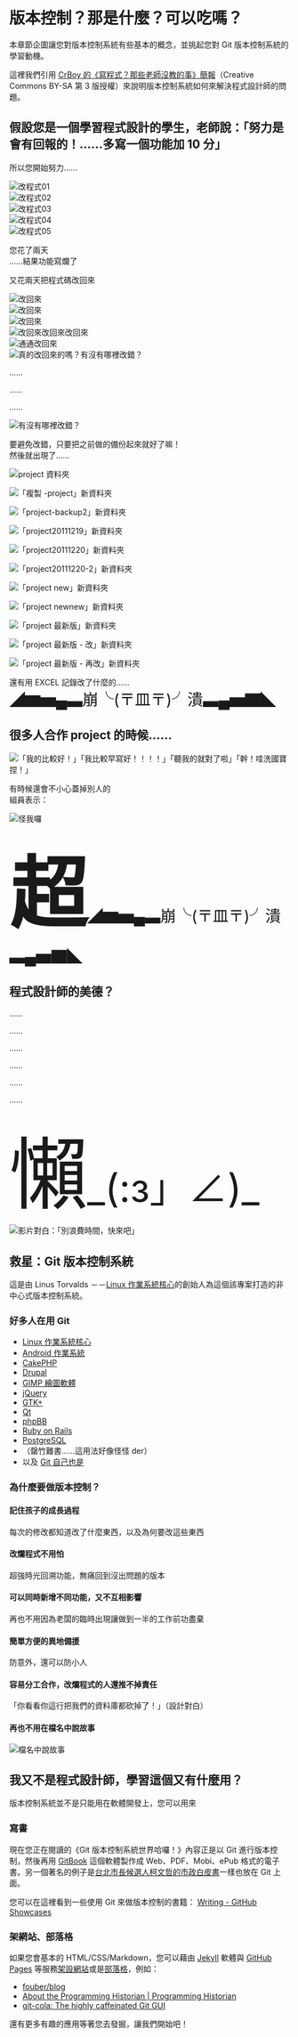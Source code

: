 # 版本控制？那是什麼？可以吃嗎？
本章節企圖讓您對版本控制系統有些基本的概念，並挑起您對 Git 版本控制系統的學習動機。

這裡我們引用 [CrBoy 的《寫程式？那些老師沒教的事》簡報](http://www.slideshare.net/taichunmin/ss-16096723)（Creative Commons BY-SA 第 3 版授權）來說明版本控制系統如何來解決程式設計師的問題。

## 假設您是一個學習程式設計的學生，老師說：「努力是會有回報的！……多寫一個功能加 10 分」

所以您開始努力……

![改程式01](資源/改程式_01.png)  
![改程式02](資源/改程式_02.png)  
![改程式03](資源/改程式_03.png)  
![改程式04](資源/改程式_04.png)  
![改程式05](資源/改程式_05.png)

您花了兩天  
……結果功能寫爛了

又花兩天把程式碼改回來

![改回來](資源/改回來_01.png)  
![改回來](資源/改回來_02.png)  
![改回來](資源/改回來_03.png)  
![改回來改回來改回來](資源/改回來_04.png)  
![通通改回來](資源/改回來_05.png)  
![真的改回來的嗎？有沒有哪裡改錯？](資源/改回來_06.png)

……

……

……

![有沒有哪裡改錯？](資源/有沒有哪裡改錯？.png)

要避免改錯，只要把之前做的備份起來就好了嘛！  
然後就出現了……

![project 資料夾](資源/新資料夾_01.png)

![「複製 -project」新資料夾](資源/新資料夾_02.png)

![「project-backup2」新資料夾](資源/新資料夾_03.png)

![「project20111219」新資料夾](資源/新資料夾_04.png)

![「project20111220」新資料夾](資源/新資料夾_05.png)

![「project20111220-2」新資料夾](資源/新資料夾_06.png)

![「project new」新資料夾](資源/新資料夾_07.png)

![「project newnew」新資料夾](資源/新資料夾_08.png)

![「project 最新版」新資料夾](資源/新資料夾_09.png)

![「project 最新版 - 改」新資料夾](資源/新資料夾_10.png)

![「project 最新版 - 再改」新資料夾](資源/新資料夾_11.png)

還有用 EXCEL 記錄改了什麼的……  
<span style='font-size:200%'>◢▆▅▄▃崩╰(〒皿〒)╯潰▃▄▅▇◣</span>

## 很多人合作 project 的時候……
![「我的比較好！」「我比較早寫好！！！！」「聽我的就對了啦」「幹！哇洗國寶捏！」](資源/「我的比較好！」「我比較早寫好！！！！」「聽我的就對了啦」「幹！哇洗國寶捏！」.png)

有時候還會不小心蓋掉別人的  
組員表示：

![怪我囉](資源/怪我囉.png)

<span style='font-weight: 800; font-size:1000%'>超</span><span style='font-size:200%'>◢▆▅▄▃崩╰(〒皿〒)╯潰▃▄▅▇◣</span>

## 程式設計師的美德？

……

……

……

……

……

……

<span style='font-size:1000%'>懶</span><span style='font-size:500%'>&#95;(:з」∠)&#95;</span>  
![影片對白：「別浪費時間，快來吧」](資源/別浪費時間，快來吧.png)

## 救星：Git 版本控制系統
這是由 Linus Torvalds －－[Linux 作業系統核心](http://kernel.org)的創始人為這個該專案打造的非中心式版本控制系統。

### 好多人在用 Git
* [Linux 作業系統核心](http://git.kernel.org/cgit/linux/kernel/git/torvalds/linux.git)
* [Android 作業系統](https://android.googlesource.com/)
* [CakePHP](https://github.com/cakephp)
* [Drupal](http://cgit.drupalcode.org/drupal)
* [GIMP 繪圖軟體](https://git.gnome.org/browse/gimp/)
* [jQuery](https://github.com/jquery/jquery)
* [GTK+](https://git.gnome.org/browse/gtk+/)
* [Qt](http://code.qt.io/cgit/)
* [phpBB](https://github.com/phpbb/phpbb)
* [Ruby on Rails](https://github.com/rails/rails)
* [PostgreSQL](http://git.postgresql.org/gitweb/)
* （罄竹難書……這用法好像怪怪 der）
* 以及 [Git 自己也是](https://git.kernel.org/cgit/git/git.git/)

### 為什麼要做版本控制？
#### 記住孩子的成長過程
每次的修改都知道改了什麼東西，以及為何要改這些東西

#### 改爛程式不用怕
超強時光回溯功能，無痛回到沒出問題的版本

#### 可以同時新增不同功能，又不互相影響
再也不用因為老闆的臨時出現讓做到一半的工作前功盡棄

#### 簡單方便的異地備援
防意外，還可以防小人

#### 容易分工合作，改爛程式的人還推不掉責任
「你看看你這行把我們的資料庫都砍掉了！」（設計對白）

#### 再也不用在檔名中說故事
![檔名中說故事](資源/檔名中說故事.png)

## 我又不是程式設計師，學習這個又有什麼用？
版本控制系統並不是只能用在軟體開發上，您可以用來

### 寫書
現在您正在閱讀的《Git 版本控制系統世界哈囉！》內容正是以 Git 進行版本控制，然後再用 [GitBook](https://www.gitbook.com/) 這個軟體製作成 Web、PDF、Mobi、ePub 格式的電子書。另一個著名的例子是[台北市長候選人柯文哲的市政白皮書](https://www.gitbook.com/book/doctorkowj/kppolicy)一樣也放在 Git 上面。

您可以在這裡看到一些使用 Git 來做版本控制的書籍：
[Writing - GitHub Showcases](https://github.com/showcases/writing)

### 架網站、部落格
如果您會基本的 HTML/CSS/Markdown，您可以藉由 [Jekyll](http://jekyllrb.com/) 軟體與 [GitHub Pages](https://pages.github.com/) 等服務[架設網站](https://pages.github.com/)或是[部落格](http://jekyllbootstrap.com/)，例如：

* [fouber/blog](https://github.com/fouber/blog)
* [About the Programming Historian | Programming Historian](http://programminghistorian.org/)
* [git-cola: The highly caffeinated Git GUI](http://git-cola.github.io/)

還有更多有趣的應用等著您去發掘，讓我們開始吧！